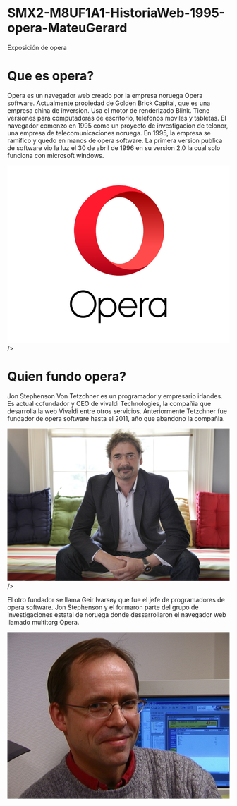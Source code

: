 # SMX2-M8UF1A1-HistoriaWeb-1995-opera-MateuGerard
Exposición de opera
# Que es opera?

Opera es un navegador web creado por la empresa noruega Opera software. Actualmente propiedad de Golden Brick Capital, que es una empresa china de inversion. Usa el motor de renderizado Blink. Tiene versiones para computadoras de escritorio, telefonos moviles y tabletas.
El navegador comenzo en 1995 como un proyecto de investigacion de telonor, una empresa de telecomunicaciones noruega. En 1995, la empresa se ramifico y quedo en manos de opera software. 
La primera version publica de software vio la luz el 30 de abril de 1996 en su version 2.0 la cual solo funciona con microsoft windows.



![opera](https://github.com/gery1810/SMX2-M8UF1A1-HistoriaWeb-1995-opera-MateuGerard/blob/main/logo_opera-nuevo.jpg "opera") />



# Quien fundo opera? 
Jon Stephenson Von Tetzchner es un programador y empresario irlandes. Es actual cofundador y CEO de vivaldi Technologies, la compañia que desarrolla la web Vivaldi entre otros servicios. Anteriormente Tetzchner fue fundador de opera software hasta el 2011, año que abandono la compañia.

![Jon Stephenson Von Tetzchner](https://github.com/gery1810/SMX2-M8UF1A1-HistoriaWeb-1995-opera-MateuGerard/blob/main/1200px-Jon_von_Tetzchner_in_June_2015%2C_Magnolia_(Massachusetts%2C_USA).jpg "Jon Stephenson Von Tetzchner") />


El otro fundador se llama Geir Ivarsøy que fue el jefe de programadores de opera software. Jon Stephenson y el formaron parte del grupo de investigaciones estatal de noruega donde dessarrollaron el navegador web llamado multitorg Opera.

![Geir Ivarsøy](https://github.com/gery1810/SMX2-M8UF1A1-HistoriaWeb-1995-opera-MateuGerard/blob/main/GeirIvarsoey.jpg "Geir Ivarsøy")

